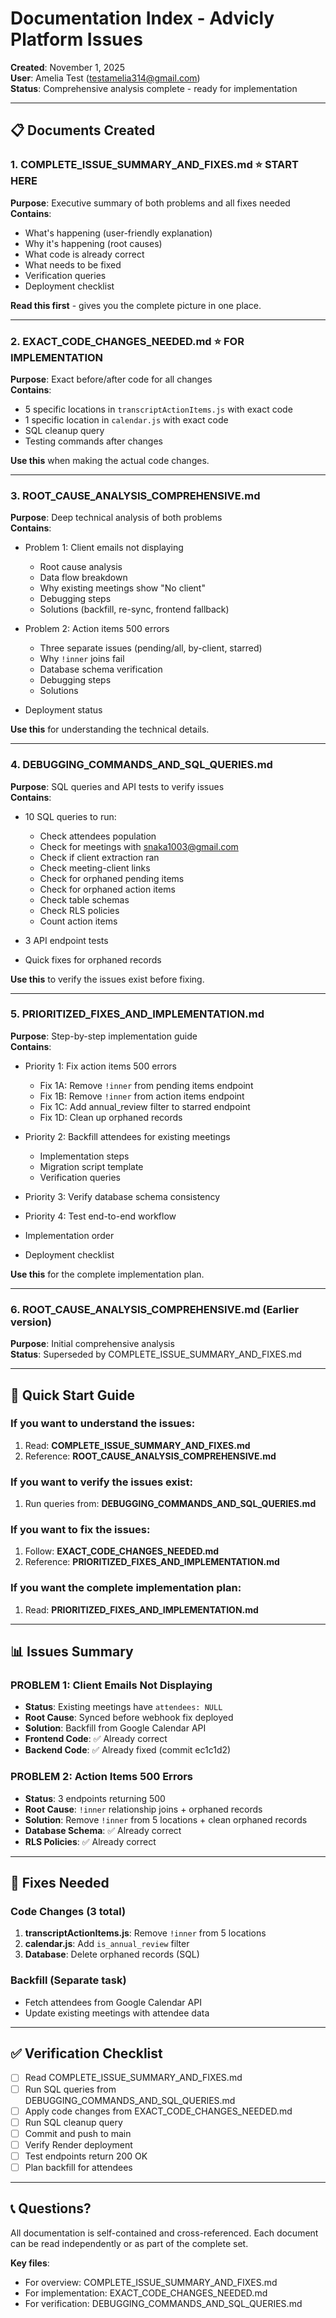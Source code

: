 # Documentation Index - Advicly Platform Issues

**Created**: November 1, 2025  
**User**: Amelia Test (testamelia314@gmail.com)  
**Status**: Comprehensive analysis complete - ready for implementation

---

## 📋 Documents Created

### 1. **COMPLETE_ISSUE_SUMMARY_AND_FIXES.md** ⭐ START HERE
**Purpose**: Executive summary of both problems and all fixes needed  
**Contains**:
- What's happening (user-friendly explanation)
- Why it's happening (root causes)
- What code is already correct
- What needs to be fixed
- Verification queries
- Deployment checklist

**Read this first** - gives you the complete picture in one place.

---

### 2. **EXACT_CODE_CHANGES_NEEDED.md** ⭐ FOR IMPLEMENTATION
**Purpose**: Exact before/after code for all changes  
**Contains**:
- 5 specific locations in `transcriptActionItems.js` with exact code
- 1 specific location in `calendar.js` with exact code
- SQL cleanup query
- Testing commands after changes

**Use this** when making the actual code changes.

---

### 3. **ROOT_CAUSE_ANALYSIS_COMPREHENSIVE.md**
**Purpose**: Deep technical analysis of both problems  
**Contains**:
- Problem 1: Client emails not displaying
  - Root cause analysis
  - Data flow breakdown
  - Why existing meetings show "No client"
  - Debugging steps
  - Solutions (backfill, re-sync, frontend fallback)
  
- Problem 2: Action items 500 errors
  - Three separate issues (pending/all, by-client, starred)
  - Why `!inner` joins fail
  - Database schema verification
  - Debugging steps
  - Solutions

- Deployment status

**Use this** for understanding the technical details.

---

### 4. **DEBUGGING_COMMANDS_AND_SQL_QUERIES.md**
**Purpose**: SQL queries and API tests to verify issues  
**Contains**:
- 10 SQL queries to run:
  - Check attendees population
  - Check for meetings with snaka1003@gmail.com
  - Check if client extraction ran
  - Check meeting-client links
  - Check for orphaned pending items
  - Check for orphaned action items
  - Check table schemas
  - Check RLS policies
  - Count action items
  
- 3 API endpoint tests
- Quick fixes for orphaned records

**Use this** to verify the issues exist before fixing.

---

### 5. **PRIORITIZED_FIXES_AND_IMPLEMENTATION.md**
**Purpose**: Step-by-step implementation guide  
**Contains**:
- Priority 1: Fix action items 500 errors
  - Fix 1A: Remove `!inner` from pending items endpoint
  - Fix 1B: Remove `!inner` from action items endpoint
  - Fix 1C: Add annual_review filter to starred endpoint
  - Fix 1D: Clean up orphaned records
  
- Priority 2: Backfill attendees for existing meetings
  - Implementation steps
  - Migration script template
  - Verification queries
  
- Priority 3: Verify database schema consistency
- Priority 4: Test end-to-end workflow
- Implementation order
- Deployment checklist

**Use this** for the complete implementation plan.

---

### 6. **ROOT_CAUSE_ANALYSIS_COMPREHENSIVE.md** (Earlier version)
**Purpose**: Initial comprehensive analysis  
**Status**: Superseded by COMPLETE_ISSUE_SUMMARY_AND_FIXES.md

---

## 🎯 Quick Start Guide

### If you want to understand the issues:
1. Read: **COMPLETE_ISSUE_SUMMARY_AND_FIXES.md**
2. Reference: **ROOT_CAUSE_ANALYSIS_COMPREHENSIVE.md**

### If you want to verify the issues exist:
1. Run queries from: **DEBUGGING_COMMANDS_AND_SQL_QUERIES.md**

### If you want to fix the issues:
1. Follow: **EXACT_CODE_CHANGES_NEEDED.md**
2. Reference: **PRIORITIZED_FIXES_AND_IMPLEMENTATION.md**

### If you want the complete implementation plan:
1. Read: **PRIORITIZED_FIXES_AND_IMPLEMENTATION.md**

---

## 📊 Issues Summary

### PROBLEM 1: Client Emails Not Displaying
- **Status**: Existing meetings have `attendees: NULL`
- **Root Cause**: Synced before webhook fix deployed
- **Solution**: Backfill from Google Calendar API
- **Frontend Code**: ✅ Already correct
- **Backend Code**: ✅ Already fixed (commit ec1c1d2)

### PROBLEM 2: Action Items 500 Errors
- **Status**: 3 endpoints returning 500
- **Root Cause**: `!inner` relationship joins + orphaned records
- **Solution**: Remove `!inner` from 5 locations + clean orphaned records
- **Database Schema**: ✅ Already correct
- **RLS Policies**: ✅ Already correct

---

## 🔧 Fixes Needed

### Code Changes (3 total)
1. **transcriptActionItems.js**: Remove `!inner` from 5 locations
2. **calendar.js**: Add `is_annual_review` filter
3. **Database**: Delete orphaned records (SQL)

### Backfill (Separate task)
- Fetch attendees from Google Calendar API
- Update existing meetings with attendee data

---

## ✅ Verification Checklist

- [ ] Read COMPLETE_ISSUE_SUMMARY_AND_FIXES.md
- [ ] Run SQL queries from DEBUGGING_COMMANDS_AND_SQL_QUERIES.md
- [ ] Apply code changes from EXACT_CODE_CHANGES_NEEDED.md
- [ ] Run SQL cleanup query
- [ ] Commit and push to main
- [ ] Verify Render deployment
- [ ] Test endpoints return 200 OK
- [ ] Plan backfill for attendees

---

## 📞 Questions?

All documentation is self-contained and cross-referenced. Each document can be read independently or as part of the complete set.

**Key files**:
- For overview: COMPLETE_ISSUE_SUMMARY_AND_FIXES.md
- For implementation: EXACT_CODE_CHANGES_NEEDED.md
- For verification: DEBUGGING_COMMANDS_AND_SQL_QUERIES.md


